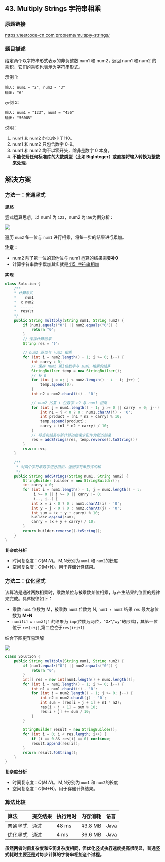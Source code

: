 ## 43. Multiply Strings  字符串相乘

### 原题链接

https://leetcode-cn.com/problems/multiply-strings/

### 题目描述

给定两个以字符串形式表示的非负整数 num1 和 num2，返回 num1 和 num2 的乘积，它们的乘积也表示为字符串形式。

示例 1:

```
输入: num1 = "2", num2 = "3"
输出: "6"
```

示例 2:

```
输入: num1 = "123", num2 = "456"
输出: "56088"
```


说明：

1. num1 和 num2 的长度小于110。
2. num1 和 num2 只包含数字 0-9。
3. num1 和 num2 均不以零开头，除非是数字 0 本身。
4. **不能使用任何标准库的大数类型（比如 BigInteger）或直接将输入转换为整数来处理**。

## 解决方案

### 方法一：普通竖式

**思路**

竖式运算思想，以 num1 为 `123`，num2 为`456`为例分析：

![](https://note.youdao.com/yws/api/personal/file/F7AE3F96C5F847D389B0F6EB0A7369A5?method=download&shareKey=e355a85ed28149b3eed86a8de6eaed91)

遍历 `num2` 每一位与 `num1` 进行相乘，将每一步的结果进行累加。

**注意：**

- num2 除了第一位的其他位与 num1 运算的结果需要**补0**
- 计算字符串数字累加其实就是[415. 字符串相加](https://leetcode-cn.com/problems/add-strings/)

**实现**

```java
class Solution {
    /**
    * 计算形式
    *    num1
    *  x num2
    *  ------
    *  result
    */
    public String multiply(String num1, String num2) {
        if (num1.equals("0") || num2.equals("0")) {
            return "0";
        }
        // 保存计算结果
        String res = "0";
        
        // num2 逐位与 num1 相乘
        for (int i = num2.length() - 1; i >= 0; i--) {
            int carry = 0;
            // 保存 num2 第i位数字与 num1 相乘的结果
            StringBuilder temp = new StringBuilder();
            // 补 0 
            for (int j = 0; j < num2.length() - 1 - i; j++) {
                temp.append(0);
            }
            int n2 = num2.charAt(i) - '0';
            
            // num2 的第 i 位数字 n2 与 num1 相乘
            for (int j = num1.length() - 1; j >= 0 || carry != 0; j--) {
                int n1 = j < 0 ? 0 : num1.charAt(j) - '0';
                int product = (n1 * n2 + carry) % 10;
                temp.append(product);
                carry = (n1 * n2 + carry) / 10;
            }
            // 将当前结果与新计算的结果求和作为新的结果
            res = addStrings(res, temp.reverse().toString());
        }
        return res;
    }

    /**
     * 对两个字符串数字进行相加，返回字符串形式的和
     */
    public String addStrings(String num1, String num2) {
        StringBuilder builder = new StringBuilder();
        int carry = 0;
        for (int i = num1.length() - 1, j = num2.length() - 1;
             i >= 0 || j >= 0 || carry != 0;
             i--, j--) {
            int x = i < 0 ? 0 : num1.charAt(i) - '0';
            int y = j < 0 ? 0 : num2.charAt(j) - '0';
            int sum = (x + y + carry) % 10;
            builder.append(sum);
            carry = (x + y + carry) / 10;
        }
        return builder.reverse().toString();
    }
}
```

**复杂度分析**

- 时间复杂度：*O*(*M N*)。 M,N分别为 `num1` 和 `num2`的长度
- 空间复杂度：*O*(M+N)。用于存储计算结果。

### 方法二：优化竖式

该算法是通过两数相乘时，乘数某位与被乘数某位相乘，与产生结果的位置的规律来完成。具体规律如下：

- 乘数 `num1` 位数为 M，被乘数 `num2` 位数为 N, `num1 x num2` 结果 `res` 最大总位数为 **M+N**
- `num1[i] x num2[j]` 的结果为 `tmp`(位数为两位，"0x","xy"的形式)，其第一位位于 `res[i+j]`,第二位位于`res[i+j+1]`

结合下图更容易理解

![](https://pic.leetcode-cn.com/171cad48cd0c14f565f2a0e5aa5ccb130e4562906ee10a84289f12e4460fe164-image.png)

```java
class Solution {
    public String multiply(String num1, String num2) {
        if (num1.equals("0") || num2.equals("0")) {
            return "0";
        }
        int[] res = new int[num1.length() + num2.length()];
        for (int i = num1.length() - 1; i >= 0; i--) {
            int n1 = num1.charAt(i) - '0';
            for (int j = num2.length() - 1; j >= 0; j--) {
                int n2 = num2.charAt(j) - '0';
                int sum = (res[i + j + 1] + n1 * n2);
                res[i + j + 1] = sum % 10;
                res[i + j] += sum / 10;
            }
        }

        StringBuilder result = new StringBuilder();
        for (int i = 0; i < res.length; i++) {
            if (i == 0 && res[i] == 0) continue;
            result.append(res[i]);
        }
        return result.toString();
    }
}
```

**复杂度分析**

- 时间复杂度：*O*(*M N*)。 M,N分别为 `num1` 和 `num2`的长度
- 空间复杂度：*O*(M+N)。用于存储计算结果。

### 算法比较

| 算法     | 提交结果 | 执行用时 | 内存消耗 | 语言 |
| :------- | :------- | :------- | :------- | :--- |
| 普通竖式 | 通过     | 48 ms    | 43.8 MB  | Java |
| 优化竖式 | 通过     | 4 ms     | 36.6 MB  | Java |

**虽然两者时间复杂度和空间复杂度相同，但优化竖式执行速度提高很明显，普通竖式耗时主要还是对每步计算的字符串相加这个过程。**